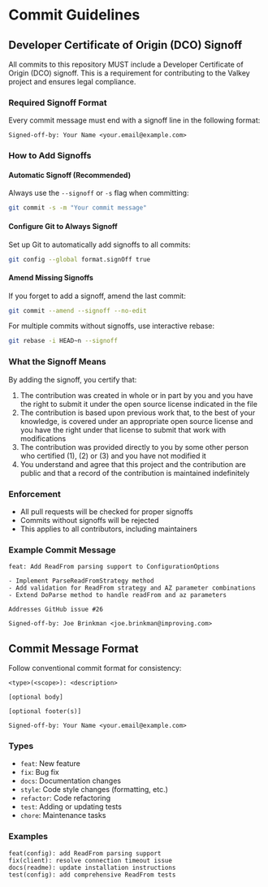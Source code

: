 # Commit Guidelines

## Developer Certificate of Origin (DCO) Signoff

All commits to this repository MUST include a Developer Certificate of Origin (DCO) signoff. This is a requirement for contributing to the Valkey project and ensures legal compliance.

### Required Signoff Format

Every commit message must end with a signoff line in the following format:

```
Signed-off-by: Your Name <your.email@example.com>
```

### How to Add Signoffs

#### Automatic Signoff (Recommended)

Always use the `--signoff` or `-s` flag when committing:

```bash
git commit -s -m "Your commit message"
```

#### Configure Git to Always Signoff

Set up Git to automatically add signoffs to all commits:

```bash
git config --global format.signOff true
```

#### Amend Missing Signoffs

If you forget to add a signoff, amend the last commit:

```bash
git commit --amend --signoff --no-edit
```

For multiple commits without signoffs, use interactive rebase:

```bash
git rebase -i HEAD~n --signoff
```

### What the Signoff Means

By adding the signoff, you certify that:

1. The contribution was created in whole or in part by you and you have the right to submit it under the open source license indicated in the file
2. The contribution is based upon previous work that, to the best of your knowledge, is covered under an appropriate open source license and you have the right under that license to submit that work with modifications
3. The contribution was provided directly to you by some other person who certified (1), (2) or (3) and you have not modified it
4. You understand and agree that this project and the contribution are public and that a record of the contribution is maintained indefinitely

### Enforcement

- All pull requests will be checked for proper signoffs
- Commits without signoffs will be rejected
- This applies to all contributors, including maintainers

### Example Commit Message

```
feat: Add ReadFrom parsing support to ConfigurationOptions

- Implement ParseReadFromStrategy method
- Add validation for ReadFrom strategy and AZ parameter combinations
- Extend DoParse method to handle readFrom and az parameters

Addresses GitHub issue #26

Signed-off-by: Joe Brinkman <joe.brinkman@improving.com>
```

## Commit Message Format

Follow conventional commit format for consistency:

```
<type>(<scope>): <description>

[optional body]

[optional footer(s)]

Signed-off-by: Your Name <your.email@example.com>
```

### Types

- `feat`: New feature
- `fix`: Bug fix
- `docs`: Documentation changes
- `style`: Code style changes (formatting, etc.)
- `refactor`: Code refactoring
- `test`: Adding or updating tests
- `chore`: Maintenance tasks

### Examples

```
feat(config): add ReadFrom parsing support
fix(client): resolve connection timeout issue
docs(readme): update installation instructions
test(config): add comprehensive ReadFrom tests
```
